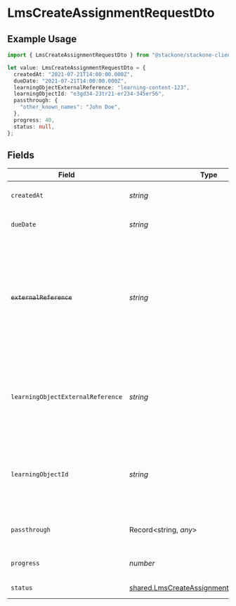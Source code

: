 # LmsCreateAssignmentRequestDto

## Example Usage

```typescript
import { LmsCreateAssignmentRequestDto } from "@stackone/stackone-client-ts/sdk/models/shared";

let value: LmsCreateAssignmentRequestDto = {
  createdAt: "2021-07-21T14:00:00.000Z",
  dueDate: "2021-07-21T14:00:00.000Z",
  learningObjectExternalReference: "learning-content-123",
  learningObjectId: "e3gd34-23tr21-er234-345er56",
  passthrough: {
    "other_known_names": "John Doe",
  },
  progress: 40,
  status: null,
};
```

## Fields

| Field                                                                                                                                                                           | Type                                                                                                                                                                            | Required                                                                                                                                                                        | Description                                                                                                                                                                     | Example                                                                                                                                                                         |
| ------------------------------------------------------------------------------------------------------------------------------------------------------------------------------- | ------------------------------------------------------------------------------------------------------------------------------------------------------------------------------- | ------------------------------------------------------------------------------------------------------------------------------------------------------------------------------- | ------------------------------------------------------------------------------------------------------------------------------------------------------------------------------- | ------------------------------------------------------------------------------------------------------------------------------------------------------------------------------- |
| `createdAt`                                                                                                                                                                     | *string*                                                                                                                                                                        | :heavy_minus_sign:                                                                                                                                                              | The date the assignment was created                                                                                                                                             | 2021-07-21T14:00:00.000Z                                                                                                                                                        |
| `dueDate`                                                                                                                                                                       | *string*                                                                                                                                                                        | :heavy_minus_sign:                                                                                                                                                              | The date the assignment is due to be completed                                                                                                                                  | 2021-07-21T14:00:00.000Z                                                                                                                                                        |
| ~~`externalReference`~~                                                                                                                                                         | *string*                                                                                                                                                                        | :heavy_minus_sign:                                                                                                                                                              | : warning: ** DEPRECATED **: This will be removed in a future release, please migrate away from it as soon as possible.<br/><br/>The external reference associated with this assignment | e3gd34-23tr21-er234-345er56                                                                                                                                                     |
| `learningObjectExternalReference`                                                                                                                                               | *string*                                                                                                                                                                        | :heavy_minus_sign:                                                                                                                                                              | The external reference of the learning object associated with this assignment, this is the main identifier for creating assignments.                                            | learning-content-123                                                                                                                                                            |
| `learningObjectId`                                                                                                                                                              | *string*                                                                                                                                                                        | :heavy_minus_sign:                                                                                                                                                              | The learning_object_id associated with this assignment. This is not required unless specified in an integration.                                                                | e3gd34-23tr21-er234-345er56                                                                                                                                                     |
| `passthrough`                                                                                                                                                                   | Record<string, *any*>                                                                                                                                                           | :heavy_minus_sign:                                                                                                                                                              | Value to pass through to the provider                                                                                                                                           | {<br/>"other_known_names": "John Doe"<br/>}                                                                                                                                     |
| `progress`                                                                                                                                                                      | *number*                                                                                                                                                                        | :heavy_minus_sign:                                                                                                                                                              | The progress associated with this assigment                                                                                                                                     | 40                                                                                                                                                                              |
| `status`                                                                                                                                                                        | [shared.LmsCreateAssignmentRequestDtoStatus](../../../sdk/models/shared/lmscreateassignmentrequestdtostatus.md)                                                                 | :heavy_minus_sign:                                                                                                                                                              | The status of the assignment                                                                                                                                                    |                                                                                                                                                                                 |
